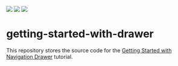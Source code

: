 <!-- default badges list -->
![](https://img.shields.io/endpoint?url=https://codecentral.devexpress.com/api/v1/VersionRange/311961646/20.2.3%2B)
[![](https://img.shields.io/badge/Open_in_DevExpress_Support_Center-FF7200?style=flat-square&logo=DevExpress&logoColor=white)](https://supportcenter.devexpress.com/ticket/details/T949079)
[![](https://img.shields.io/badge/📖_How_to_use_DevExpress_Examples-e9f6fc?style=flat-square)](https://docs.devexpress.com/GeneralInformation/403183)
<!-- default badges end -->
# getting-started-with-drawer

This repository stores the source code for the [Getting Started with Navigation Drawer](https://js.devexpress.com/Documentation/Guide/Widgets/Drawer/Getting_Started_with_Navigation_Drawer/) tutorial.

